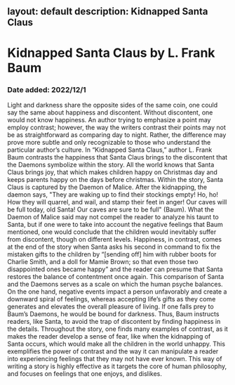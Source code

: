 layout: default
description: Kidnapped Santa Claus
---
# Kidnapped Santa Claus by L. Frank Baum
### Date added: 2022/12/1
Light and darkness share the opposite sides of the same coin, one could say the same about happiness and discontent. Without discontent, one would not know happiness. An author trying to emphasize a point may employ contrast; however, the way the writers contrast their points may not be as straightforward as comparing day to night. Rather, the difference may prove more subtle and only recognizable to those who understand the particular author’s culture. In “Kidnapped Santa Claus,” author L. Frank Baum contrasts the happiness that Santa Claus brings to the discontent that the Daemons symbolize within the story. 
	All the world knows that Santa Claus brings joy, that which makes children happy on Christmas day and keeps parents happy on the days before christmas. Within the story, Santa Claus is captured by the Daemon of Malice. After the kidnapping, the daemon says, "They are waking up to find their stockings empty! Ho, ho! How they will quarrel, and wail, and stamp their feet in anger! Our caves will be full today, old Santa! Our caves are sure to be full" (Baum). What the Daemon of Malice said may not compel the reader to analyze his taunt to Santa, but if one were to take into account the negative feelings that Baum mentioned, one would conclude that the children would inevitably suffer from discontent, though on different levels. Happiness, in contrast, comes at the end of the story when Santa asks his second in command to fix the mistaken gifts to the children by “[sending off] him with rubber boots for Charlie Smith, and a doll for Mamie Brown; so that even those two disappointed ones became happy” and the reader can presume that Santa restores the balance of contentment once again.  This comparison of Santa and the Daemons serves as a scale on which the human psyche balances. On the one hand, negative events impact a person unfavorably and create a downward spiral of feelings, whereas accepting life’s gifts as they come generates and elevates the overall pleasure of living. If one falls prey to Baum’s Daemons, he would be bound for darkness. Thus, Baum instructs readers, like Santa, to avoid the trap of discontent by finding happiness in the details.
Throughout the story, one finds many examples of contrast, as it makes the reader develop a sense of fear, like when the kidnapping of Santa occurs, which would make all the children in the world unhappy. This exemplifies the power of contrast and the way it can manipulate a reader into experiencing feelings that they may not have ever known. This way of writing a story is highly effective as it targets the core of human philosophy, and focuses on feelings that one enjoys, and dislikes. 
